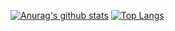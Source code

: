 [![Anurag's github stats](https://github-readme-stats.vercel.app/api?username=liuweigeek&show_icons=true&theme=dark)](https://github.com/anuraghazra/github-readme-stats)
[![Top Langs](https://github-readme-stats.vercel.app/api/top-langs/?username=liuweigeek&layout=compact&theme=dark)](https://github.com/anuraghazra/github-readme-stats)
